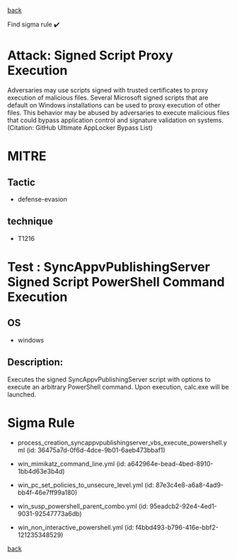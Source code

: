 
[back](../index.md)

Find sigma rule :heavy_check_mark: 

# Attack: Signed Script Proxy Execution 

Adversaries may use scripts signed with trusted certificates to proxy execution of malicious files. Several Microsoft signed scripts that are default on Windows installations can be used to proxy execution of other files. This behavior may be abused by adversaries to execute malicious files that could bypass application control and signature validation on systems.(Citation: GitHub Ultimate AppLocker Bypass List)

# MITRE
## Tactic
  - defense-evasion


## technique
  - T1216


# Test : SyncAppvPublishingServer Signed Script PowerShell Command Execution
## OS
  - windows


## Description:
Executes the signed SyncAppvPublishingServer script with options to execute an arbitrary PowerShell command.
Upon execution, calc.exe will be launched.


# Sigma Rule
 - process_creation_syncappvpublishingserver_vbs_execute_powershell.yml (id: 36475a7d-0f6d-4dce-9b01-6aeb473bbaf1)

 - win_mimikatz_command_line.yml (id: a642964e-bead-4bed-8910-1bb4d63e3b4d)

 - win_pc_set_policies_to_unsecure_level.yml (id: 87e3c4e8-a6a8-4ad9-bb4f-46e7ff99a180)

 - win_susp_powershell_parent_combo.yml (id: 95eadcb2-92e4-4ed1-9031-92547773a6db)

 - win_non_interactive_powershell.yml (id: f4bbd493-b796-416e-bbf2-121235348529)



[back](../index.md)
